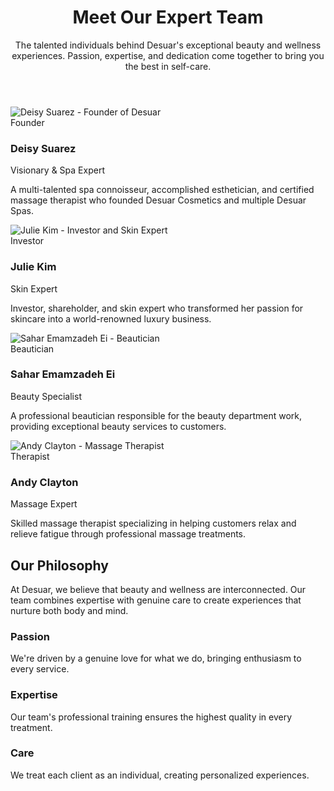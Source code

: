 
   </style>
    <link href="https://fonts.googleapis.com/css2?family=Inter:wght@300;400;500;600;700&family=Playfair+Display:wght@400;500;600;700&display=swap" rel="stylesheet">
</head>
<body class="bg-neutral text-dark">
<!-- 英雄区域 -->
    <header class="pt-28 pb-16 md:pt-40 md:pb-24 bg-gradient-to-br from-primary/10 to-secondary/10">
        <div class="container mx-auto px-4 text-center">
            <h1 class="text-4xl md:text-5xl lg:text-6xl font-display font-bold mb-6 text-shadow">
                Meet Our Expert Team
            </h1>
            <p class="text-lg md:text-xl max-w-3xl mx-auto text-gray-600">
                The talented individuals behind Desuar's exceptional beauty and wellness experiences.
                Passion, expertise, and dedication come together to bring you the best in self-care.
            </p>
        </div>
    </header>
    <!-- 团队介绍部分 -->
    <section class="py-16 md:py-24">
        <div class="container mx-auto px-4">
            <div class="grid grid-cols-1 md:grid-cols-2 lg:grid-cols-4 gap-8 lg:gap-10">
                <!-- Deisy Suarez -->
                <div class="bg-white rounded-xl shadow-md overflow-hidden card-hover">
                    <div class="relative overflow-hidden">
                        <img src="https://i.pinimg.com/736x/4b/4c/b3/4b4cb323205cd1e9530598fe4771070c.jpg" 
                             alt="Deisy Suarez - Founder of Desuar" 
                             class="w-full h-80 object-cover object-center transition-transform duration-700 hover:scale-110">
                        <div class="absolute top-4 right-4 bg-primary text-white text-sm font-semibold px-3 py-1 rounded-full">
                            Founder
                        </div>
                    </div>
                    <div class="p-6">
                        <h3 class="text-xl font-bold font-display mb-1">Deisy Suarez</h3>
                        <p class="text-primary font-medium mb-4">Visionary & Spa Expert</p>
                        <p class="text-gray-600 text-sm">
                            A multi-talented spa connoisseur, accomplished esthetician, and certified massage therapist who founded Desuar Cosmetics and multiple Desuar Spas.
                        </p>
                        <div class="mt-5 flex space-x-3">
                            <a href="#" class="text-gray-400 hover:text-primary transition-colors">
                                <i class="fa fa-instagram"></i>
                            </a>
                            <a href="#" class="text-gray-400 hover:text-primary transition-colors">
                                <i class="fa fa-linkedin"></i>
                            </a>
                        </div>
                    </div>
                </div>
                <!-- Julie Kim -->
                <div class="bg-white rounded-xl shadow-md overflow-hidden card-hover">
                    <div class="relative overflow-hidden">
                        <img src="https://i.pinimg.com/736x/6a/cf/a3/6acfa319b71d3cb8e1047f222eacfa6d.jpg" 
                             alt="Julie Kim - Investor and Skin Expert" 
                             class="w-full h-80 object-cover object-center transition-transform duration-700 hover:scale-110">
                        <div class="absolute top-4 right-4 bg-secondary text-white text-sm font-semibold px-3 py-1 rounded-full">
                            Investor
                        </div>
                    </div>
                    <div class="p-6">
                        <h3 class="text-xl font-bold font-display mb-1">Julie Kim</h3>
                        <p class="text-secondary font-medium mb-4">Skin Expert</p>
                        <p class="text-gray-600 text-sm">
                            Investor, shareholder, and skin expert who transformed her passion for skincare into a world-renowned luxury business.
                        </p>
                        <div class="mt-5 flex space-x-3">
                            <a href="#" class="text-gray-400 hover:text-secondary transition-colors">
                                <i class="fa fa-instagram"></i>
                            </a>
                            <a href="#" class="text-gray-400 hover:text-secondary transition-colors">
                                <i class="fa fa-linkedin"></i>
                            </a>
                        </div>
                    </div>
                </div>
                <!-- Sahar Emamzadeh Ei -->
                <div class="bg-white rounded-xl shadow-md overflow-hidden card-hover">
                    <div class="relative overflow-hidden">
                        <img src="https://i.pinimg.com/736x/b5/49/7b/b5497b78798f30420cc0a11ae85ba651.jpg" 
                             alt="Sahar Emamzadeh Ei - Beautician" 
                             class="w-full h-80 object-cover object-center transition-transform duration-700 hover:scale-110">
                        <div class="absolute top-4 right-4 bg-green-500 text-white text-sm font-semibold px-3 py-1 rounded-full">
                            Beautician
                        </div>
                    </div>
                    <div class="p-6">
                        <h3 class="text-xl font-bold font-display mb-1">Sahar Emamzadeh Ei</h3>
                        <p class="text-green-500 font-medium mb-4">Beauty Specialist</p>
                        <p class="text-gray-600 text-sm">
                            A professional beautician responsible for the beauty department work, providing exceptional beauty services to customers.
                        </p>
                        <div class="mt-5 flex space-x-3">
                            <a href="#" class="text-gray-400 hover:text-green-500 transition-colors">
                                <i class="fa fa-instagram"></i>
                            </a>
                            <a href="#" class="text-gray-400 hover:text-green-500 transition-colors">
                                <i class="fa fa-facebook"></i>
                            </a>
                        </div>
                    </div>
                </div>
                <!-- Andy Clayton -->
                <div class="bg-white rounded-xl shadow-md overflow-hidden card-hover">
                    <div class="relative overflow-hidden">
                        <img src="https://i.pinimg.com/736x/c5/9b/8d/c59b8d4acc0bd63cbba8732393871760.jpg" 
                             alt="Andy Clayton - Massage Therapist" 
                             class="w-full h-80 object-cover object-center transition-transform duration-700 hover:scale-110">
                        <div class="absolute top-4 right-4 bg-blue-500 text-white text-sm font-semibold px-3 py-1 rounded-full">
                            Therapist
                        </div>
                    </div>
                    <div class="p-6">
                        <h3 class="text-xl font-bold font-display mb-1">Andy Clayton</h3>
                        <p class="text-blue-500 font-medium mb-4">Massage Expert</p>
                        <p class="text-gray-600 text-sm">
                            Skilled massage therapist specializing in helping customers relax and relieve fatigue through professional massage treatments.
                        </p>
                        <div class="mt-5 flex space-x-3">
                            <a href="#" class="text-gray-400 hover:text-blue-500 transition-colors">
                                <i class="fa fa-instagram"></i>
                            </a>
                            <a href="#" class="text-gray-400 hover:text-blue-500 transition-colors">
                                <i class="fa fa-linkedin"></i>
                            </a>
                        </div>
                    </div>
                </div>
            </div>
        </div>
    </section>
    <!-- 团队理念部分 -->
    <section class="py-16 bg-primary/5">
        <div class="container mx-auto px-4">
            <div class="max-w-3xl mx-auto text-center">
                <h2 class="text-3xl md:text-4xl font-display font-bold mb-6">Our Philosophy</h2>
                <p class="text-lg text-gray-600 mb-10">
                    At Desuar, we believe that beauty and wellness are interconnected. Our team combines expertise with genuine care to create experiences that nurture both body and mind.
                </p>
                <div class="grid grid-cols-1 md:grid-cols-3 gap-6">
                    <div class="bg-white p-6 rounded-lg shadow-sm">
                        <div class="w-14 h-14 bg-primary/10 rounded-full flex items-center justify-center mx-auto mb-4">
                            <i class="fa fa-heart text-primary text-2xl"></i>
                        </div>
                        <h3 class="font-bold text-lg mb-2">Passion</h3>
                        <p class="text-gray-600 text-sm">
                            We're driven by a genuine love for what we do, bringing enthusiasm to every service.
                        </p>
                    </div>
                    <div class="bg-white p-6 rounded-lg shadow-sm">
                        <div class="w-14 h-14 bg-secondary/10 rounded-full flex items-center justify-center mx-auto mb-4">
                            <i class="fa fa-star text-secondary text-2xl"></i>
                        </div>
                        <h3 class="font-bold text-lg mb-2">Expertise</h3>
                        <p class="text-gray-600 text-sm">
                            Our team's professional training ensures the highest quality in every treatment.
                        </p>
                    </div>
                    <div class="bg-white p-6 rounded-lg shadow-sm">
                        <div class="w-14 h-14 bg-green-500/10 rounded-full flex items-center justify-center mx-auto mb-4">
                            <i class="fa fa-users text-green-500 text-2xl"></i>
                        </div>
                        <h3 class="font-bold text-lg mb-2">Care</h3>
                        <p class="text-gray-600 text-sm">
                            We treat each client as an individual, creating personalized experiences.
                        </p>
                    </div>
                </div>
            </div>
        </div>
    </section>
